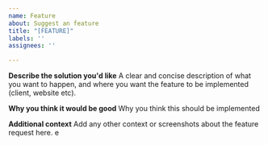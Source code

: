 ```yaml
---
name: Feature
about: Suggest an feature
title: "[FEATURE]"
labels: ''
assignees: ''

---
```


**Describe the solution you'd like**
A clear and concise description of what you want to happen, and where you want the feature to be implemented (client, website etc).

**Why you think it would be good**
Why you think this should be implemented

**Additional context**
Add any other context or screenshots about the feature request here.
e
